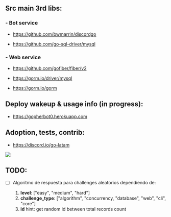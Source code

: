 ## Src main 3rd libs:

### - Bot service

- https://github.com/bwmarrin/discordgo

- https://github.com/go-sql-driver/mysql

### - Web service

- https://github.com/gofiber/fiber/v2

- https://gorm.io/driver/mysql

- https://gorm.io/gorm

## Deploy wakeup & usage info (in progress):

- https://gopherbot0.herokuapp.com

## Adoption, tests, contrib:

- https://discord.io/go-latam

![](https://awebytes.files.wordpress.com/2021/08/gopherbot.png)

## TODO:

- [ ] Algoritmo de respuesta para challenges aleatorios dependiendo de: 

    1. **level**: ["easy", "medium", "hard"] 
    2. **challenge_type**: ["algorithm", "concurrency, "database", "web", "cli", "core"]
    3. **id** hint: get random id between total records count